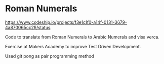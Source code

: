 Roman Numerals
==============

https://www.codeship.io/projects/f3e1c1f0-a14f-0131-3679-4a870065cc29/status

Code to translate from Roman Numerals to Arabic Numerals and visa verca.

Exercise at Makers Academy to improve Test Driven Development. 

Used git pong as pair programming method
